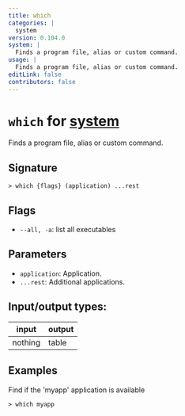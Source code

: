 ```yaml
---
title: which
categories: |
  system
version: 0.104.0
system: |
  Finds a program file, alias or custom command.
usage: |
  Finds a program file, alias or custom command.
editLink: false
contributors: false
---
```

<!-- This file is automatically generated. Please edit the command in https://github.com/nushell/nushell instead. -->

# `which` for [system](/commands/categories/system.md)

<div class='command-title'>Finds a program file, alias or custom command.</div>

## Signature

```> which {flags} (application) ...rest```

## Flags

 -  `--all, -a`: list all executables

## Parameters

 -  `application`: Application.
 -  `...rest`: Additional applications.


## Input/output types:

| input   | output |
| ------- | ------ |
| nothing | table  |
## Examples

Find if the 'myapp' application is available
```nu
> which myapp

```
